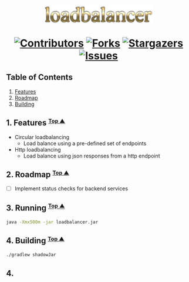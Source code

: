 <h1 align="center">
<img width="300px" src="logo.png" />

[![Contributors][contributors-shield]][contributors-url]
[![Forks][forks-shield]][forks-url]
[![Stargazers][stars-shield]][stars-url]
[![Issues][issues-shield]][issues-url]
</h1>


## <a name="table-of-contents"></a> Table of Contents

1. [Features](#features)
2. [Roadmap](#roadmap)
3. [Building](#building)
## 1. <a name="features"></a> Features <small><sup>[Top ▲](#table-of-contents)</sup></small>
- Circular loadbalancing
  - Load balance using a pre-defined set of endpoints
- Http loadbalancing
  - Load balance using json responses from a http endpoint
## 2. <a name="roadmap"></a> Roadmap <small><sup>[Top ▲](#table-of-contents)</sup></small>
- [ ] Implement status checks for backend services

## 3. <a name="running"></a> Running <small><sup>[Top ▲](#table-of-contents)</sup></small>
```bash
java -Xmx500m -jar loadbalancer.jar
```

## 4. <a name="building"></a> Building <small><sup>[Top ▲](#table-of-contents)</sup></small>
```bash
./gradlew shadowJar
```

## 4. 
[contributors-shield]: https://img.shields.io/github/contributors/utfunderscore/loadbalancer.svg
[contributors-url]: https://github.com/utfunderscore/loadbalancer/graphs/contributors
[forks-shield]: https://img.shields.io/github/forks/utfunderscore/loadbalancer.svg
[forks-url]: https://github.com/utfunderscore/loadbalancer/network/members
[stars-shield]: https://img.shields.io/github/stars/utfunderscore/loadbalancer.svg
[stars-url]: https://github.com/utfunderscore/loadbalancer/stargazers
[issues-shield]: https://img.shields.io/github/issues/utfunderscore/loadbalancer.svg
[issues-url]: https://github.com/utfunderscore/loadbalancer/issues